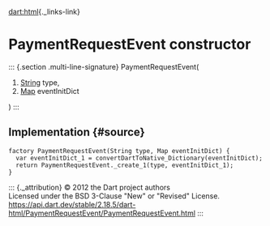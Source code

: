 [dart:html](../../dart-html/dart-html-library){._links-link}

PaymentRequestEvent constructor
===============================

::: {.section .multi-line-signature}
PaymentRequestEvent(

1.  [String](../../dart-core/string-class) type,
2.  [Map](../../dart-core/map-class) eventInitDict

)
:::

Implementation {#source}
--------------

``` {.language-dart data-language="dart"}
factory PaymentRequestEvent(String type, Map eventInitDict) {
  var eventInitDict_1 = convertDartToNative_Dictionary(eventInitDict);
  return PaymentRequestEvent._create_1(type, eventInitDict_1);
}
```

::: {._attribution}
© 2012 the Dart project authors\
Licensed under the BSD 3-Clause \"New\" or \"Revised\" License.\
<https://api.dart.dev/stable/2.18.5/dart-html/PaymentRequestEvent/PaymentRequestEvent.html>
:::
